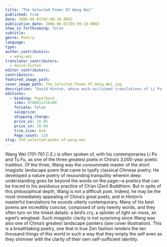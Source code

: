 ```yaml
---
title: "The Selected Poems Of Wang Wei"
published: true
date: 2006-06-01T05:00:10.000Z
publication_date: 2006-06-01T05:00:10.000Z
show_in_forthcoming: false
subtitle:
genre: Poetry
language:
type:
author_contributors:
  - wang-wei
translator_contributors:
  - david-hinton
editor_contributors:
contributors:
featured_image_path:
cover_image_path: The_Selected_Poems_Of_Wang_Wei.jpg
description: "David Hinton, whose much-acclaimed translations of Li Po and Tu Fu have become classics, now completes the triumvirate of China's greatest poets with The Selected Poems of Wang Wei. "
editions:
  - binding: Paperback
    isbn: 9780811216180
    forsale: false
    saleprice:
    shipping_charge:
    price_us: 16.95
    price_cn: 20.00
    trim_size: 6x9
    Page_count: 128
slug: the-selected-poems-of-wang-wei
---
```


Wang Wei (701-761 C.E.) is often spoken of, with his contemporaries Li Po and Tu Fu, as one of the three greatest poets in China’s 3,000-year poetic tradition. Of the three, Wang was the consummate master of the short imagistic landscape poem that came to typify classical Chinese poetry. He developed a nature poetry of resounding tranquility wherein deep understanding goes far beyond the words on the page—a poetics that can be traced to his assiduous practice of Ch’an (Zen) Buddhism. But in spite of this philosophical depth, Wang is not a difficult poet. Indeed, he may be the most immediately appealing of China’s great poets, and in Hinton’s masterful translations he sounds utterly contemporary. Many of his best poems are incredibly concise, composed of only twenty words, and they often turn on the tiniest details: a bird’s cry, a splinter of light on moss, an egret’s wingbeat. Such imagistic clarity is not surprising since Wang was also one of China’s greatest landscape painters (see cover illustration). This is a breathtaking poetry, one that in true Zen fashion renders the ten thousand things of this world in such a way that they empty the self even as they shimmer with the clarity of their own self-sufficient identity.

